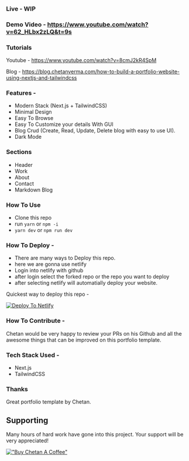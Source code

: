 
### Live - WIP

### Demo Video - https://www.youtube.com/watch?v=62_HLbx2zLQ&t=9s

### Tutorials

Youtube - https://www.youtube.com/watch?v=8cmJ2kR4SpM

Blog - https://blog.chetanverma.com/how-to-build-a-portfolio-website-using-nextjs-and-tailwindcss

### Features - 

- Modern Stack (Next.js + TailwindCSS)
- Minimal Design
- Easy To Browse
- Easy To Customize your details With GUI
- Blog Crud (Create, Read, Update, Delete blog with easy to use UI).
- Dark Mode


### Sections

- Header
- Work
- About
- Contact
- Markdown Blog


### How To Use

- Clone this repo
- run `yarn` or `npm -i`
- `yarn dev` or `npm run dev`


### How To Deploy - 

- There are many ways to Deploy this repo.
- here we are gonna use netlify
- Login into netlify with github
- after login select the forked repo or the repo you want to deploy
- after selecting netlify will automatially deploy your website.

Quickest way to deploy this repo - 

[![Deploy To Netlify](https://www.netlify.com/img/deploy/button.svg)](https://app.netlify.com/start/deploy?repository=https://github.com/philip-L/react-portfolio)


### How To Contribute - 

Chetan would be very happy to review your PRs on his Github and all the awesome things that can be improved on this portfolio template.


### Tech Stack Used - 
- Next.js
- TailwindCSS


### Thanks

Great portfolio template by Chetan.


## Supporting
Many hours of hard work have gone into this project. Your support will be very appreciated!

[!["Buy Chetan A Coffee"](https://www.buymeacoffee.com/assets/img/custom_images/orange_img.png)](https://www.buymeacoffee.com/chetanverma)






